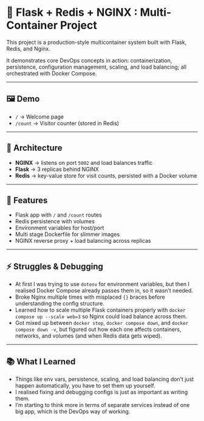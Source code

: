 # 🐳 Flask + Redis + NGINX : Multi-Container Project

This project is a production-style multicontainer system built with Flask, Redis, and Nginx.  

It demonstrates core DevOps concepts in action: containerization, persistence, configuration management, scaling, and load balancing; all orchestrated with Docker Compose.

---

## 🖼️ Demo

- `/` → Welcome page  
- `/count` → Visitor counter (stored in Redis)

---

## 🧭 Architecture
- **NGINX** → listens on port `5002` and load balances traffic  
- **Flask** → 3 replicas behind NGINX  
- **Redis** → key-value store for visit counts, persisted with a Docker volume  

---

## 🚀 Features
- Flask app with `/` and `/count` routes  
- Redis persistence with volumes  
- Environment variables for host/port  
- Multi stage Dockerfile for slimmer images  
- NGINX reverse proxy + load balancing across replicas  

---

## ⚡ Struggles & Debugging
- At first I was trying to use `dotenv` for environment variables, but then I realised Docker Compose already passes them in, so it wasn’t needed.
- Broke Nginx multiple times with misplaced `{}` braces before understanding the config structure.  
- Learned how to scale multiple Flask containers properly with `docker compose up --scale web=3` so Nginx could load balance across them.  
- Got mixed up between `docker stop`, `docker compose down`, and `docker compose down -v`, but figured out how each one affects containers, networks, and volumes (and when Redis data gets wiped).   

---

## 📚 What I Learned
- Things like env vars, persistence, scaling, and load balancing don’t just happen automatically, you have to set them up yourself.  
- I realised fixing and debugging configs is just as important as writing them.  
- I’m starting to think more in terms of separate services instead of one big app, which is the DevOps way of working.  
 

